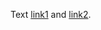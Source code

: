 <!-- -->
[link1]: https://www.google.com
<!-- -->
[link2]: https://www.google.com

Text [link1] and [link2].
